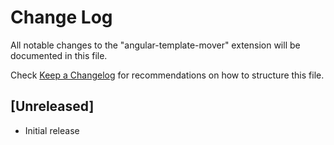 # Change Log

All notable changes to the "angular-template-mover" extension will be documented in this file.

Check [Keep a Changelog](http://keepachangelog.com/) for recommendations on how to structure this file.

## [Unreleased]

- Initial release